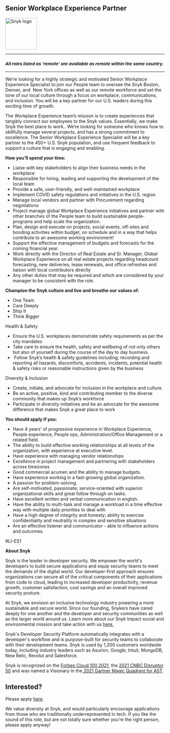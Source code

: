 Senior Workplace Experience Partner 
---

<img src="https://res.cloudinary.com/snyk/image/upload/v1537345894/press-kit/brand/logo-black.png" width="100" alt="Snyk logo" />

<hr>
<h3><em><strong><sub>All roles listed as ‘remote’ are available as remote within the same country.</sub></strong></em></h3>
<hr>
<p><span style="font-weight: 400;">We’re looking for a highly strategic and motivated Senior Workplace Experience Specialist to join our People team to oversee the Snyk Boston, Denver, and&nbsp; New York offices as well as our remote workforce and set the tone of our local culture through a focus on workplace, communications, and inclusion. You will be a key partner for our U.S. leaders during this exciting time of growth.</span></p>
<p><span style="font-weight: 400;">The Workplace Experience team’s mission is to create experiences that tangibly connect our employees to the Snyk values. Essentially, we make Snyk the best place to work.. We’re looking for someone who knows how to skillfully manage several projects, and has a strong commitment to excellence. </span><span style="font-weight: 400;">The Senior Workplace Experience Specialist will be a key partner to the 450+ U.S. Snyk population, and use frequent feedback to support a culture that is engaging and enabling.</span></p>
<p><strong>How you'll spend your time:</strong></p>
<ul>
<li style="font-weight: 400;"><span style="font-weight: 400;">Liaise with key stakeholders to align their business needs in the workplace</span></li>
<li style="font-weight: 400;"><span style="font-weight: 400;">Responsible for hiring, leading and supporting the development of the local team</span></li>
<li style="font-weight: 400;"><span style="font-weight: 400;">Provide a safe, user-friendly, and well-maintained workplace&nbsp;</span></li>
<li style="font-weight: 400;"><span style="font-weight: 400;">Implement COVID safety regulations and initiatives in the U.S. region</span></li>
<li style="font-weight: 400;"><span style="font-weight: 400;">Manage local vendors and partner with Procurement regarding negotiations</span></li>
<li style="font-weight: 400;"><span style="font-weight: 400;">Project manage global Workplace Experience initiatives and partner with other branches of the People team to build sustainable people-programs and help scale the organization.&nbsp;</span></li>
<li style="font-weight: 400;"><span style="font-weight: 400;">Plan, design and execute on projects, social events, off-sites and bonding activities within budget, on schedule and in a way that helps contribute to an awesome working environment!</span></li>
<li style="font-weight: 400;"><span style="font-weight: 400;">Support the effective management of budgets and forecasts for the coming financial year.</span></li>
<li style="font-weight: 400;"><span style="font-weight: 400;">Work directly with the Director of Real Estate and Sr. Manager, Global Workplace Experience on all real estate projects regarding headcount forecasting, new deliveries, lease renewals, and office refreshes and liaison with local contributors directly</span></li>
<li style="font-weight: 400;"><span style="font-weight: 400;">Any other duties that may be required and which are considered by your manager to be consistent with the role.</span></li>
</ul>
<p><strong>Champion the Snyk culture and live and breathe our values of:</strong></p>
<ul>
<li style="font-weight: 400;"><span style="font-weight: 400;">One Team</span></li>
<li style="font-weight: 400;"><span style="font-weight: 400;">Care Deeply</span></li>
<li style="font-weight: 400;"><span style="font-weight: 400;">Ship It</span></li>
<li style="font-weight: 400;"><span style="font-weight: 400;">Think Bigger</span></li>
</ul>
<p><span style="font-weight: 400;">Health &amp; Safety</span></p>
<ul>
<li style="font-weight: 400;"><span style="font-weight: 400;">Ensure the U.S. workplaces demonstrate safety requirements as per the city mandates</span></li>
<li style="font-weight: 400;"><span style="font-weight: 400;">Take care to ensure the health, safety and wellbeing of not only others but also of yourself during the course of the day to day business.</span></li>
<li style="font-weight: 400;"><span style="font-weight: 400;">&nbsp;Follow Snyk’s health &amp; safety guidelines including; recording and reporting all hazards, discomforts, accidents, incidents, potential health &amp; safety risks or reasonable instructions given by the business</span></li>
</ul>
<p><span style="font-weight: 400;">Diversity &amp; Inclusion</span></p>
<ul>
<li style="font-weight: 400;"><span style="font-weight: 400;">Create, initiate, and advocate for inclusion in the workplace and culture.&nbsp;</span></li>
<li style="font-weight: 400;"><span style="font-weight: 400;">Be an active, positive, kind and contributing member to the diverse community that makes up Snyk’s workforce</span></li>
<li style="font-weight: 400;"><span style="font-weight: 400;">Participate in diversity initiatives and be an advocate for the awesome difference that makes Snyk a great place to work</span></li>
</ul>
<p><strong>You should apply if you:</strong></p>
<ul>
<li style="font-weight: 400;"><span style="font-weight: 400;">Have 4 years’ of progressive experience in Workplace Experience, People experience, People ops, Administration/Office Management or a related field.&nbsp;</span></li>
<li style="font-weight: 400;"><span style="font-weight: 400;">The ability to build effective working relationships at all levels of the organization, with experience at executive level.&nbsp;</span></li>
<li style="font-weight: 400;"><span style="font-weight: 400;">Have experience with managing vendor relationships</span></li>
<li style="font-weight: 400;"><span style="font-weight: 400;">Excellence in project management and partnering with stakeholders across timezones</span></li>
<li style="font-weight: 400;"><span style="font-weight: 400;">Good commercial acumen and the ability to manage budgets.</span></li>
<li style="font-weight: 400;"><span style="font-weight: 400;">Have experience working in a fast-growing global organization.</span></li>
<li style="font-weight: 400;"><span style="font-weight: 400;">A passion for problem-solving.</span></li>
<li style="font-weight: 400;"><span style="font-weight: 400;">Are self-motivated, passionate, service-oriented with superior organizational skills and great follow through on tasks.</span></li>
<li style="font-weight: 400;"><span style="font-weight: 400;">Have excellent written and verbal communication in english.</span></li>
<li style="font-weight: 400;"><span style="font-weight: 400;">Have the ability to multi-task and manage a workload in a time effective way with multiple daily priorities to deal with</span></li>
<li style="font-weight: 400;"><span style="font-weight: 400;">Have a high degree of integrity and honesty; ability to exercise confidentiality and neutrality in complex and sensitive situations</span></li>
<li style="font-weight: 400;"><span style="font-weight: 400;">Are an effective listener and communicator - able to influence actions and outcomes.</span></li>
</ul>
<p>#LI-ES1</p><div class="content-conclusion"><p><strong>About Snyk</strong></p>
<p><span style="font-weight: 400;">Snyk is the leader in developer security. We empower the world's developers to build secure applications and equip security teams to meet the demands of the digital world. Our developer-first approach ensures organizations can secure all of the critical components of their applications from code to cloud, leading to increased developer productivity, revenue growth, customer satisfaction, cost savings and an overall improved security posture.&nbsp;</span></p>
<p><span style="font-weight: 400;">At Snyk, we envision an inclusive technology industry powering a more sustainable and secure world.</span> <span style="font-weight: 400;">Since our founding, Snykers have cared deeply for one another and the developer and security communities as well as the larger world around us. Learn more about our Snyk Impact social and environmental mission and take action with us </span><a href="https://snyk.io/about/snyk-impact/"><span style="font-weight: 400;">here.</span></a></p>
<p><span style="font-weight: 400;">Snyk's Developer Security Platform automatically integrates with a developer's workflow and is purpose-built for security teams to collaborate with their development teams. Snyk is used by 1,200 customers worldwide today, including industry leaders such as Asurion, Google, Intuit, MongoDB, New Relic, Revolut and Salesforce.</span></p>
<p><span style="font-weight: 400;">Snyk is recognized on the </span><a href="https://www.forbes.com/cloud100/#6f24b5ba5f94"><span style="font-weight: 400;">Forbes Cloud 100 2021</span></a><span style="font-weight: 400;">, the </span><a href="https://www.cnbc.com/2021/05/25/these-are-the-2021-cnbc-disruptor-50-companies.html"><span style="font-weight: 400;">2021 CNBC Disruptor 50</span></a><span style="font-weight: 400;"> and was named a Visionary in the</span><a href="https://snyk.io/blog/snyk-visionary-2021-gartner-magic-quadrant-for-ast/"><span style="font-weight: 400;"> 2021 Gartner Magic Quadrant for AST</span></a><span style="font-weight: 400;">.</span></p></div>

Interested?
---

Please apply [here](https://boards.greenhouse.io/snyk/jobs/5909399002#app).

We value diversity at Snyk, and would particularly encourage applications from those who are traditionally underrepresented in tech.
If you like the sound of this role, but are not totally sure whether you’re the right person, please apply anyway!
